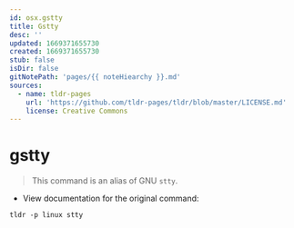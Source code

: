 ```yaml
---
id: osx.gstty
title: Gstty
desc: ''
updated: 1669371655730
created: 1669371655730
stub: false
isDir: false
gitNotePath: 'pages/{{ noteHiearchy }}.md'
sources:
  - name: tldr-pages
    url: 'https://github.com/tldr-pages/tldr/blob/master/LICENSE.md'
    license: Creative Commons
---
```

# gstty

> This command is an alias of GNU `stty`.

- View documentation for the original command:

`tldr -p linux stty`

